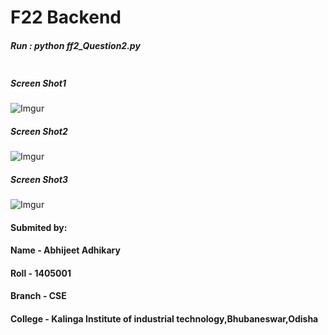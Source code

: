 # F22 Backend

##### Run : python ff2_Question2.py
```shell
```

##### Screen Shot1    
![Imgur](https://i.imgur.com/NcEe6hp.png)

##### Screen Shot2
![Imgur](https://i.imgur.com/Szr1Tig.png)

##### Screen Shot3
![Imgur](https://i.imgur.com/oPLt6fv.png)

#### Submited by:
#### Name -    Abhijeet Adhikary
#### Roll -    1405001 
#### Branch -  CSE
#### College - Kalinga Institute of industrial technology,Bhubaneswar,Odisha
